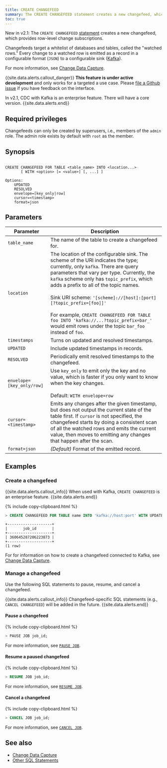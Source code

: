 ```yaml
---
title: CREATE CHANGEFEED
summary: The CREATE CHANGEFEED statement creates a new changefeed, which provides row-level change subscriptions.
toc: true
---
```


<span class="version-tag">New in v2.1:</span> The `CREATE CHANGEFEED` [statement](sql-statements.html) creates a new changefeed, which provides row-level change subscriptions.

Changefeeds target a whitelist of databases and tables, called the "watched rows." Every change to a watched row is emitted as a record in a configurable format (`JSON`) to a configurable sink ([Kafka](https://kafka.apache.org/)).

For more information, see [Change Data Capture](change-data-capture.html).

{{site.data.alerts.callout_danger}}
**This feature is under active development** and only works for a targeted a use case. Please [file a Github issue](file-an-issue.html) if you have feedback on the interface.

In v2.1, CDC with Kafka is an enterprise feature. There will have a core version.
{{site.data.alerts.end}}

## Required privileges

Changefeeds can only be created by superusers, i.e., members of the `admin` role. The admin role exists by default with `root` as the member.

## Synopsis

~~~

CREATE CHANGEFEED FOR TABLE <table_name> INTO <location...>
       [ WITH <option> [= <value>] [, ...] ]

Options:
    UPDATED
    RESOLVED
    envelope=[key_only|row]
    cursor=<timestamp>
    format=json
~~~

## Parameters

Parameter | Description
----------|------------
`table_name` | The name of the table to create a changefeed for.
`location` | The location of the configurable sink. The scheme of the URI indicates the type; currently, only `kafka`. There are query parameters that vary per type. Currently, the `kafka` scheme only has `topic_prefix`, which adds a prefix to all of the topic names.<br><br>Sink URI scheme: `'[scheme]://[host]:[port][?topic_prefix=[foo]]'` <br><br>For example, `CREATE CHANGEFEED FOR TABLE foo INTO 'kafka://...?topic_prefix=bar_'` would emit rows under the topic `bar_foo` instead of `foo`.
`timestamps` | Turns on updated and resolved timestamps.
`UPDATED` | Include updated timestamps in records.
`RESOLVED` | Periodically emit resolved timestamps to the changefeed.
`envelope=[key_only/row]` | Use `key_only` to emit only the key and no value, which is faster if you only want to know when the key changes.<br><br>Default: `WITH envelope=row `
`cursor=<timestamp>` | Emits any changes after the given timestamp, but does not output the current state of the table first. If `cursor` is not specified, the changefeed starts by doing a consistent scan of all the watched rows and emits the current value, then moves to emitting any changes that happen after the scan.
`format=json` | _(Default)_ Format of the emitted record.

<!-- `IF NOT EXISTS` | Create a new changefeed only if a changefeed of the same name does not already exist; if one does exist, do not return an error.
`name` | The name of the changefeed to create, which [must be unique](#create-fails-name-already-in-use) and follow these [identifier rules](keywords-and-identifiers.html#identifiers).
`WITH envelope=key_only` | Emits only the key and no value, which is faster if you only want to know when the key changes. `WITH envelope=row `is the default. In v2.1, there will also be a `WITH envelope=diff`, which emits the old and new value of the changed row.
`WITH format=json` | Default value. In v2.1, `WITH format=avro` will also be supported.-->

## Examples

### Create a changefeed

{{site.data.alerts.callout_info}}
When used with Kafka, `CREATE CHANGEFEED` is an enterprise feature.
{{site.data.alerts.end}}

{% include copy-clipboard.html %}
~~~ sql
> CREATE CHANGEFEED FOR TABLE name INTO 'kafka://host:port' WITH UPDATED, RESOLVED;
~~~
~~~
+--------------------+
|       job_id       |
+--------------------+
| 360645287206223873 |
+--------------------+
(1 row)
~~~

For for information on how to create a changefeed connected to Kafka, see [Change Data Capture](change-data-capture.html#create-a-changefeed-connected-to-kafka).

### Manage a changefeed

Use the following SQL statements to pause, resume, and cancel a changefeed.

{{site.data.alerts.callout_info}}
Changefeed-specific SQL statements (e.g., `CANCEL CHANGEFEED`) will be added in the future.
{{site.data.alerts.end}}

#### Pause a changefeed

{% include copy-clipboard.html %}
~~~ sql
> PAUSE JOB job_id;
~~~

For more information, see [`PAUSE JOB`](pause-job.html).

#### Resume a paused changefeed

{% include copy-clipboard.html %}
~~~ sql
> RESUME JOB job_id;
~~~

For more information, see [`RESUME JOB`](resume-job.html).

#### Cancel a changefeed

{% include copy-clipboard.html %}
~~~ sql
> CANCEL JOB job_id;
~~~

For more information, see [`CANCEL JOB`](cancel-job.html).

## See also

- [Change Data Capture](change-data-capture.html)
- [Other SQL Statements](sql-statements.html)
